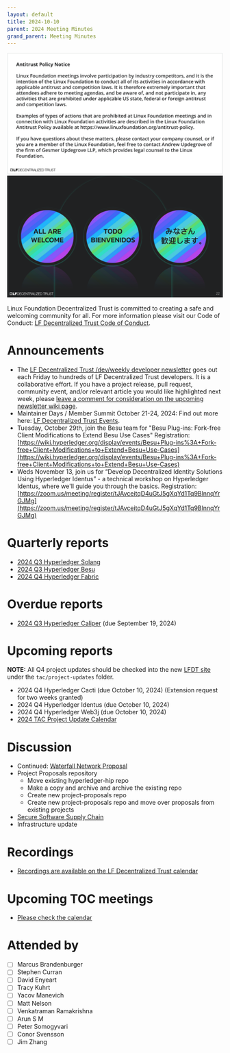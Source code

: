 ```yaml
---
layout: default
title: 2024-10-10
parent: 2024 Meeting Minutes
grand_parent: Meeting Minutes
---
```


![Antitrust Policy Notice](../images/antitrust-policy-notice.png "Antitrust Policy Notice")
![All are Welcome in the LF Decentralized Trust Community](../images/all-are-welcome.png "All are Welcome in the LF Decentralized Trust Community")

Linux Foundation Decentralized Trust is committed to creating a safe and welcoming community for all. For more information please visit our Code of Conduct: [LF Decentralized Trust Code of Conduct](../../governing-documents/code-of-conduct).

# Announcements
- The [LF Decentralized Trust /dev/weekly developer newsletter](https://wiki.hyperledger.org/pages/viewpage.action?pageId=39618905) goes out each Friday to hundreds of LF Decentralized Trust developers. It is a collaborative effort. If you have a project release, pull request, community event, and/or relevant article you would like highlighted next week, please [leave a comment for consideration on the upcoming newsletter wiki page](https://wiki.hyperledger.org/display/DR/2024).
- Maintainer Days / Member Summit October 21-24, 2024: Find out more here: [LF Decentralized Trust Events](https://www.lfdecentralizedtrust.org/events/hyperledger-foundation-lf-decentralized-trust-member-summit?hsLang=en).
- Tuesday, October 29th, join the Besu team for "Besu Plug-ins: Fork-free Client Modifications to Extend Besu Use Cases"
Registration: [https://wiki.hyperledger.org/display/events/Besu+Plug-ins%3A+Fork-free+Client+Modifications+to+Extend+Besu+Use-Cases](https://wiki.hyperledger.org/display/events/Besu+Plug-ins%3A+Fork-free+Client+Modifications+to+Extend+Besu+Use-Cases)
-  Weds November 13, join us for “Develop Decentralized Identity Solutions Using Hyperledger Identus” - a technical workshop on Hyperledger Identus, where we'll guide you through the basics. Registration: [https://zoom.us/meeting/register/tJAvceitqD4uGtJ5gXqYd1Tq9BlnnqYrGJMg](https://zoom.us/meeting/register/tJAvceitqD4uGtJ5gXqYd1Tq9BlnnqYrGJMg)

# Quarterly reports
- [2024 Q3 Hyperledger Solang](https://github.com/hyperledger/toc/pull/305)
- [2024 Q3 Hyperledger Besu](https://github.com/hyperledger/toc/pull/306)
- [2024 Q4 Hyperledger Fabric](https://github.com/LF-Decentralized-Trust/governance/pull/43)

# Overdue reports
- [2024 Q3 Hyperledger Caliper](https://github.com/hyperledger/toc/pull/307) (due September 19, 2024)

# Upcoming reports

**NOTE:** All Q4 project updates should be checked into the new [LFDT site](https://github.com/lf-decentralized-trust/governance) under the `tac/project-updates` folder.

- 2024 Q4 Hyperledger Cacti (due October 10, 2024) (Extension request for two weeks granted)
- 2024 Q4 Hyperledger Identus (due October 10, 2024)
- 2024 Q4 Hyperledger Web3j (due October 10, 2024)
- [2024 TAC Project Update Calendar](../../project-updates/2024/2024-schedule)

# Discussion
- Continued: [Waterfall Network Proposal](https://github.com/hyperledger/hyperledger-hip/pull/21)
- Project Proposals repository
    - Move existing hyperledger-hip repo
    - Make a copy and archive and archive the existing repo
    - Create new project-proposals repo
    - Create new project-proposals repo and move over proposals from existing projects
- [Secure Software Supply Chain](https://github.com/LF-Decentralized-Trust/governance/pull/26)
- Infrastructure update

# Recordings
- [Recordings are available on the LF Decentralized Trust calendar](https://zoom-lfx.platform.linuxfoundation.org/meetings/lf-decentralized-trust)

# Upcoming TOC meetings
- [Please check the calendar](https://zoom-lfx.platform.linuxfoundation.org/meetings/lf-decentralized-trust)

# Attended by

- [ ] Marcus Brandenburger
- [ ] Stephen Curran
- [ ] David Enyeart
- [ ] Tracy Kuhrt
- [ ] Yacov Manevich
- [ ] Matt Nelson
- [ ] Venkatraman Ramakrishna
- [ ] Arun S M
- [ ] Peter Somogyvari
- [ ] Conor Svensson
- [ ] Jim Zhang
